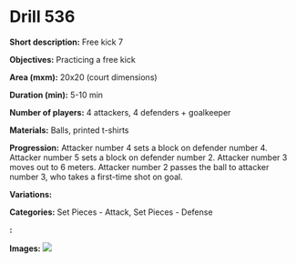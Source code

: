 # Drill 536

**Short description:**
Free kick 7

**Objectives:**
Practicing a free kick

**Area (mxm):**
20x20 (court dimensions)

**Duration (min):**
5-10 min

**Number of players:**
4 attackers, 4 defenders + goalkeeper

**Materials:**
Balls, printed t-shirts

**Progression:**
Attacker number 4 sets a block on defender number 4. Attacker number 5 sets a block on defender number 2. Attacker number 3 moves out to 6 meters. Attacker number 2 passes the ball to attacker number 3, who takes a first-time shot on goal.

**Variations:**


**Categories:**
Set Pieces - Attack, Set Pieces - Defense

**:**


**Images:**
![](https://www.coachingfutsal.com/\images\a8f5bc96ed472d881a7c0efbd20a3cab6ae7a1b95341c6640b6a0d7660c6fa96471b7a1f9b093ba6a6e296ac491d0d94b4c6133833406f17d1a42f2587d3c2354e356606ede2f.jpg)

